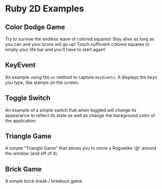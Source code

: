 # Ruby 2D Examples

## Color Dodge Game
Try to survive the endless wave of colored squares!
Stay alive as long as you can and your score will go up!
Touch sufficient colored squares to empty your life bar and you'll have to start again!

## KeyEvent
An example using the `on` method to capture `KeyEvents`.
It displays the keys you type, like stamps on the screen. 

## Toggle Switch
An example of a simple switch that when toggled
will change its appearance to reflect its state as well
as change the background color of the application. 

## Triangle Game
A simple "Triangle Game" that allows you to move a Roguelike '@' around the window (and off of it).

## Brick Game
A simple brick break / breakout game.
